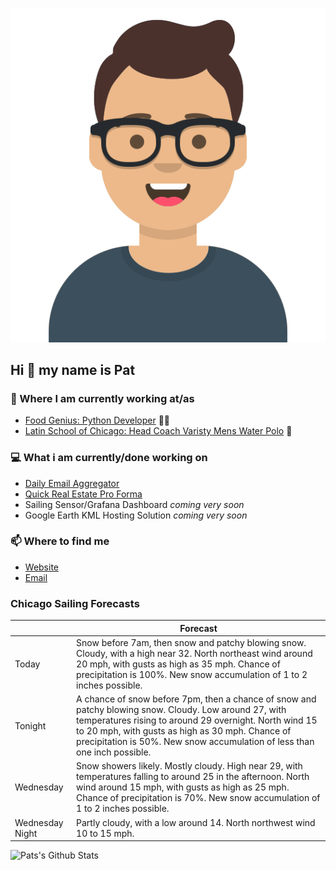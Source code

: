 [![Social banner for p-j-falconer](https://raw.githubusercontent.com/P-J-FALCONER/P-J-FALCONER/master/assets/avataaars.svg)](https://patfalconer.com/)
## Hi :wave: my name is Pat

### 💼 Where I am currently working at/as
- [Food Genius: Python Developer](https://getfoodgenius.com/) 🍔🐍
- [Latin School of Chicago: Head Coach Varisty Mens Water Polo](https://www.latinschool.org/) 🤽


### 💻 What i am currently/done working on
 - [Daily Email Aggregator](https://github.com/P-J-FALCONER/dott_daily_mail)
 - [Quick Real Estate Pro Forma](https://github.com/P-J-FALCONER/henry)
 - Sailing Sensor/Grafana Dashboard *coming very soon*
 - Google Earth KML Hosting Solution *coming very soon*

### 📫 Where to find me
 - [Website](https://patfalconer.com/)
 - [Email](mailto:patrick.j.falconer@gmail.com)


### Chicago Sailing Forecasts
|   | Forecast  |
|---|---|
| Today | Snow before 7am, then snow and patchy blowing snow. Cloudy, with a high near 32. North northeast wind around 20 mph, with gusts as high as 35 mph. Chance of precipitation is 100%. New snow accumulation of 1 to 2 inches possible. |
| Tonight | A chance of snow before 7pm, then a chance of snow and patchy blowing snow. Cloudy. Low around 27, with temperatures rising to around 29 overnight. North wind 15 to 20 mph, with gusts as high as 30 mph. Chance of precipitation is 50%. New snow accumulation of less than one inch possible. |
| Wednesday | Snow showers likely. Mostly cloudy. High near 29, with temperatures falling to around 25 in the afternoon. North wind around 15 mph, with gusts as high as 25 mph. Chance of precipitation is 70%. New snow accumulation of 1 to 2 inches possible. |
| Wednesday Night | Partly cloudy, with a low around 14. North northwest wind 10 to 15 mph. |

![Pats's Github Stats](https://github-readme-stats.vercel.app/api?username=p-j-falconer&show_icons=true&theme=radical)
